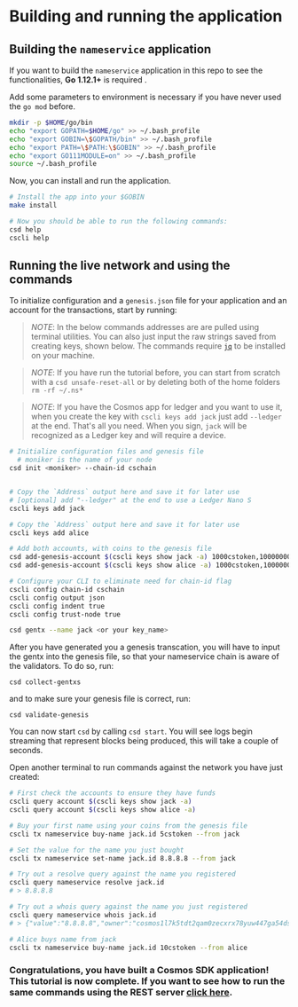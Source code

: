 # Building and running the application

## Building the `nameservice` application

If you want to build the `nameservice` application in this repo to see the functionalities, **Go 1.12.1+** is required .

Add some parameters to environment is necessary if you have never used the `go mod` before.

```bash
mkdir -p $HOME/go/bin
echo "export GOPATH=$HOME/go" >> ~/.bash_profile
echo "export GOBIN=\$GOPATH/bin" >> ~/.bash_profile
echo "export PATH=\$PATH:\$GOBIN" >> ~/.bash_profile
echo "export GO111MODULE=on" >> ~/.bash_profile
source ~/.bash_profile
```

Now, you can install and run the application.

```bash
# Install the app into your $GOBIN
make install

# Now you should be able to run the following commands:
csd help
cscli help
```

## Running the live network and using the commands

To initialize configuration and a `genesis.json` file for your application and an account for the transactions, start by running:

> _*NOTE*_: In the below commands addresses are are pulled using terminal utilities. You can also just input the raw strings saved from creating keys, shown below. The commands require [`jq`](https://stedolan.github.io/jq/download/) to be installed on your machine.

> _*NOTE*_: If you have run the tutorial before, you can start from scratch with a `csd unsafe-reset-all` or by deleting both of the home folders `rm -rf ~/.ns*`

> _*NOTE*_: If you have the Cosmos app for ledger and you want to use it, when you create the key with `cscli keys add jack` just add `--ledger` at the end. That's all you need. When you sign, `jack` will be recognized as a Ledger key and will require a device.

```bash
# Initialize configuration files and genesis file
  # moniker is the name of your node
csd init <moniker> --chain-id cschain


# Copy the `Address` output here and save it for later use
# [optional] add "--ledger" at the end to use a Ledger Nano S
cscli keys add jack

# Copy the `Address` output here and save it for later use
cscli keys add alice

# Add both accounts, with coins to the genesis file
csd add-genesis-account $(cscli keys show jack -a) 1000cstoken,100000000stake
csd add-genesis-account $(cscli keys show alice -a) 1000cstoken,100000000stake

# Configure your CLI to eliminate need for chain-id flag
cscli config chain-id cschain
cscli config output json
cscli config indent true
cscli config trust-node true

csd gentx --name jack <or your key_name>
```

After you have generated you a genesis transcation, you will have to input the gentx into the genesis file, so that your nameservice chain is aware of the validators. To do so, run:

`csd collect-gentxs`

and to make sure your genesis file is correct, run:

`csd validate-genesis`

You can now start `csd` by calling `csd start`. You will see logs begin streaming that represent blocks being produced, this will take a couple of seconds.

Open another terminal to run commands against the network you have just created:

```bash
# First check the accounts to ensure they have funds
cscli query account $(cscli keys show jack -a)
cscli query account $(cscli keys show alice -a)

# Buy your first name using your coins from the genesis file
cscli tx nameservice buy-name jack.id 5cstoken --from jack

# Set the value for the name you just bought
cscli tx nameservice set-name jack.id 8.8.8.8 --from jack

# Try out a resolve query against the name you registered
cscli query nameservice resolve jack.id
# > 8.8.8.8

# Try out a whois query against the name you just registered
cscli query nameservice whois jack.id
# > {"value":"8.8.8.8","owner":"cosmos1l7k5tdt2qam0zecxrx78yuw447ga54dsmtpk2s","price":[{"denom":"cstoken","amount":"5"}]}

# Alice buys name from jack
cscli tx nameservice buy-name jack.id 10cstoken --from alice
```

### Congratulations, you have built a Cosmos SDK application! This tutorial is now complete. If you want to see how to run the same commands using the REST server [click here](run-rest.md).
